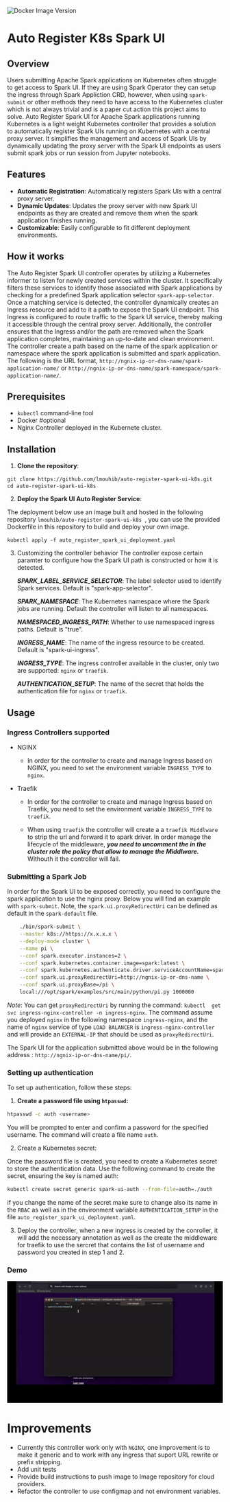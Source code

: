 ![Docker Image Version](https://img.shields.io/docker/v/lmouhib/auto-register-spark-ui-k8s?label=Image&link=https%3A%2F%2Fhub.docker.com%2Fr%2Flmouhib%2Fauto-register-spark-ui-k8s)


# Auto Register K8s Spark UI

## Overview

Users submitting Apache Spark applications on Kubernetes often struggle to get access to Spark UI. If they are using Spark Operator they can setup the ingress through Spark Appliction CRD, however, when using `spark-submit` or other methods they need to have access to the Kubernetes cluster which is not always trivial and is a paper cut action this project aims to solve. Auto Register Spark UI for Apache Spark applications running Kubernetes is a light weight Kubernetes controller that provides a solution to automatically register Spark UIs running on Kubernetes with a central proxy server. It simplifies the management and access of Spark UIs by dynamically updating the proxy server with the Spark UI endpoints as users submit spark jobs or run session from Jupyter notebooks. 

## Features

- **Automatic Registration**: Automatically registers Spark UIs with a central proxy server.
- **Dynamic Updates**: Updates the proxy server with new Spark UI endpoints as they are created and remove them when the spark application finishes running.
- **Customizable**: Easily configurable to fit different deployment environments.

## How it works

The Auto Register Spark UI controller operates by utilizing a Kubernetes informer to listen for newly created services within the cluster. It specifically filters these services to identify those associated with Spark applications by checking for a predefined Spark application selector `spark-app-selector`. Once a matching service is detected, the controller dynamically creates an Ingress resource and add to it a path to expose the Spark UI endpoint. This Ingress is configured to route traffic to the Spark UI service, thereby making it accessible through the central proxy server. Additionally, the controller ensures that the Ingress and/or the path are removed when the Spark application completes, maintaining an up-to-date and clean environment. The controller create a path based on the name of the spark application or namespace where the spark application is submitted and spark application. The following is the URL format, `http://ngnix-ip-or-dns-name/spark-application-name/` or `http://ngnix-ip-or-dns-name/spark-namespace/spark-application-name/`.

## Prerequisites

- `kubectl` command-line tool
- Docker #optional
- Nginx Controller deployed in the Kubernete cluster.

## Installation

1. **Clone the repository**:

```shell
git clone https://github.com/lmouhib/auto-register-spark-ui-k8s.git
cd auto-register-spark-ui-k8s
```

2. **Deploy the Spark UI Auto Register Service**:

The deployment below use an image built and hosted in the following repository `lmouhib/auto-register-spark-ui-k8s
`, you can use the provided Dockerfile in this repository to build and deploy your own image.

```shell
kubectl apply -f auto_register_spark_ui_deployment.yaml
```

3. Customizing the controller behavior
The controller expose certain paramter to configure how the Spark UI path is constructed or how it is detected. 

    _**SPARK_LABEL_SERVICE_SELECTOR**_: The label selector used to identify Spark services. Default is "spark-app-selector".

    _**SPARK_NAMESPACE**_: The Kubernetes namespace where the Spark jobs are running. Default the controller will listen to all namespaces.

    _**NAMESPACED_INGRESS_PATH**_: Whether to use namespaced ingress paths. Default is "true".
        
    _**INGRESS_NAME**_: The name of the ingress resource to be created. Default is "spark-ui-ingress".

    _**INGRESS_TYPE**_: The ingress controller available in the cluster, only two are supported: `nginx` or `traefik`. 

    _**AUTHENTICATION_SETUP**_: The name of the secret that holds the authentication file for `nginx` or `traefik`. 

## Usage

### Ingress Controllers supported

* NGINX
    * In order for the controller to create and manage Ingress based on NGINX, you need to set the environment variable `INGRESS_TYPE` to `nginx`.
* Traefik

     * In order for the controller to create and manage Ingress based on Traefik, you need to set the environment variable `INGRESS_TYPE` to `traefik`.

    * When using `traefik` the controller will create a a `traefik Middlware` to strip the url and forward it to spark driver. In order manage the lifecycle of the middleware, _**you need to uncomment the in the cluster role the policy that allow to manage the Middlware.**_ Withouth it the controller will fail.

### Submitting a Spark Job

In order for the Spark UI to be exposed correctly, you need to configure the spark application to use the nginx proxy. Below you will find an example with `spark-submit`. Note, the `spark.ui.proxyRedirectUri` can be defined as default in the `spark-default` file.

```sh
    ./bin/spark-submit \
    --master k8s://https://x.x.x.x \
    --deploy-mode cluster \
    --name pi \
    --conf spark.executor.instances=2 \
    --conf spark.kubernetes.container.image=spark:latest \
    --conf spark.kubernetes.authenticate.driver.serviceAccountName=spark \
    --conf spark.ui.proxyRedirectUri=http://ngnix-ip-or-dns-name \
    --conf spark.ui.proxyBase=/pi \
    local:///opt/spark/examples/src/main/python/pi.py 1000000
```


_Note_: You can get `proxyRedirectUri` by running the command: `kubectl  get svc ingress-nginx-controller -n ingress-nginx`.
The command assume you deployed `nginx` in the following namespace `ingress-nginx`, and the name of `nginx` service of type `LOAD BALANCER` is `ingress-nginx-controller`
and will provide an `EXTERNAL-IP` that should be used as `proxyRedirectUri`.

The Spark UI for the application submitted above would be in the following address : `http://ngnix-ip-or-dns-name/pi/`.

### Setting up authentication

To set up authentication, follow these steps:

1. **Create a password file using `htpasswd`:**

```sh
htpasswd -c auth <username>
```
You will be prompted to enter and confirm a password for the specified username. The command will create a file name `auth`.

2. Create a Kubernetes secret:

Once the password file is created, you need to create a Kubernetes secret to store the authentication data. Use the following command to create the secret, ensuring the key is named auth:

```sh
kubectl create secret generic spark-ui-auth --from-file=auth=./auth
```
if you change the name of the secret make sure to change also its name in the `RBAC` as well as in the environment variable `AUTHENTICATION_SETUP` in the file `auto_register_spark_ui_deployment.yaml`.

3. Deploy the controller, when a new ingress is created by the conroller, it will add the necessary annotation as well as the create the middleware for traefik to use the sercret that contains the list of username and password you created in step 1 and 2.

### Demo

<img src="https://github.com/lmouhib/auto-register-spark-ui-k8s/blob/main/assets/demo.gif" width="600" alt="Demo gif">


# Improvements

* Currently this controller work only with `NGINX`, one improvement is to make it generic and to work with any ingress that suport URL rewrite or prefix stripping.
* Add unit tests
* Provide build instructions to push image to Image repository for cloud providers.
* Refactor the controller to use configmap and not environment variables. 

